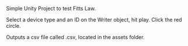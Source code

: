Simple Unity Project to test Fitts Law. 

Select a device type and an ID on the Writer object, hit play. Click the red circle. 

Outputs a csv file called <DeviceType><ID>.csv, located in the assets folder.
